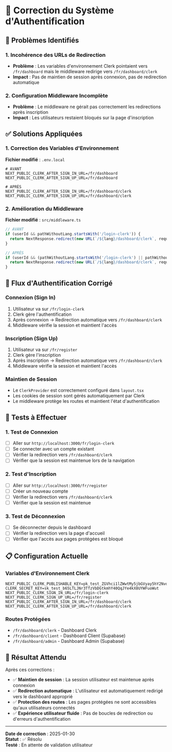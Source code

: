 # 🔧 Correction du Système d'Authentification

## 🚨 Problèmes Identifiés

### 1. Incohérence des URLs de Redirection
- **Problème** : Les variables d'environnement Clerk pointaient vers `/fr/dashboard` mais le middleware redirige vers `/fr/dashboard/clerk`
- **Impact** : Pas de maintien de session après connexion, pas de redirection automatique

### 2. Configuration Middleware Incomplète
- **Problème** : Le middleware ne gérait pas correctement les redirections après inscription
- **Impact** : Les utilisateurs restaient bloqués sur la page d'inscription

## ✅ Solutions Appliquées

### 1. Correction des Variables d'Environnement

**Fichier modifié** : `.env.local`

```env
# AVANT
NEXT_PUBLIC_CLERK_AFTER_SIGN_IN_URL=/fr/dashboard
NEXT_PUBLIC_CLERK_AFTER_SIGN_UP_URL=/fr/dashboard

# APRÈS
NEXT_PUBLIC_CLERK_AFTER_SIGN_IN_URL=/fr/dashboard/clerk
NEXT_PUBLIC_CLERK_AFTER_SIGN_UP_URL=/fr/dashboard/clerk
```

### 2. Amélioration du Middleware

**Fichier modifié** : `src/middleware.ts`

```typescript
// AVANT
if (userId && pathWithoutLang.startsWith('/login-clerk')) {
  return NextResponse.redirect(new URL(`/${lang}/dashboard/clerk`, request.url));
}

// APRÈS
if (userId && (pathWithoutLang.startsWith('/login-clerk') || pathWithoutLang.startsWith('/register'))) {
  return NextResponse.redirect(new URL(`/${lang}/dashboard/clerk`, request.url));
}
```

## 🔄 Flux d'Authentification Corrigé

### Connexion (Sign In)
1. Utilisateur va sur `/fr/login-clerk`
2. Clerk gère l'authentification
3. Après connexion → Redirection automatique vers `/fr/dashboard/clerk`
4. Middleware vérifie la session et maintient l'accès

### Inscription (Sign Up)
1. Utilisateur va sur `/fr/register`
2. Clerk gère l'inscription
3. Après inscription → Redirection automatique vers `/fr/dashboard/clerk`
4. Middleware vérifie la session et maintient l'accès

### Maintien de Session
- Le `ClerkProvider` est correctement configuré dans `layout.tsx`
- Les cookies de session sont gérés automatiquement par Clerk
- Le middleware protège les routes et maintient l'état d'authentification

## 🧪 Tests à Effectuer

### 1. Test de Connexion
- [ ] Aller sur `http://localhost:3000/fr/login-clerk`
- [ ] Se connecter avec un compte existant
- [ ] Vérifier la redirection vers `/fr/dashboard/clerk`
- [ ] Vérifier que la session est maintenue lors de la navigation

### 2. Test d'Inscription
- [ ] Aller sur `http://localhost:3000/fr/register`
- [ ] Créer un nouveau compte
- [ ] Vérifier la redirection vers `/fr/dashboard/clerk`
- [ ] Vérifier que la session est maintenue

### 3. Test de Déconnexion
- [ ] Se déconnecter depuis le dashboard
- [ ] Vérifier la redirection vers la page d'accueil
- [ ] Vérifier que l'accès aux pages protégées est bloqué

## 📋 Configuration Actuelle

### Variables d'Environnement Clerk
```env
NEXT_PUBLIC_CLERK_PUBLISHABLE_KEY=pk_test_ZGVhci1lZWwtMy5jbGVyay5hY2NvdW50cy5kZXYk
CLERK_SECRET_KEY=sk_test_b65LTLJNr3TfzVbDGtkmhY40QqJYe4kX8UYWFuoWut
NEXT_PUBLIC_CLERK_SIGN_IN_URL=/fr/login-clerk
NEXT_PUBLIC_CLERK_SIGN_UP_URL=/fr/register
NEXT_PUBLIC_CLERK_AFTER_SIGN_IN_URL=/fr/dashboard/clerk
NEXT_PUBLIC_CLERK_AFTER_SIGN_UP_URL=/fr/dashboard/clerk
```

### Routes Protégées
- `/fr/dashboard/clerk` - Dashboard Clerk
- `/fr/dashboard/client` - Dashboard Client (Supabase)
- `/fr/dashboard/admin` - Dashboard Admin (Supabase)

## 🎯 Résultat Attendu

Après ces corrections :
- ✅ **Maintien de session** : La session utilisateur est maintenue après connexion
- ✅ **Redirection automatique** : L'utilisateur est automatiquement redirigé vers le dashboard approprié
- ✅ **Protection des routes** : Les pages protégées ne sont accessibles qu'aux utilisateurs connectés
- ✅ **Expérience utilisateur fluide** : Pas de boucles de redirection ou d'erreurs d'authentification

---

**Date de correction** : 2025-01-30  
**Statut** : ✅ Résolu  
**Testé** : En attente de validation utilisateur
